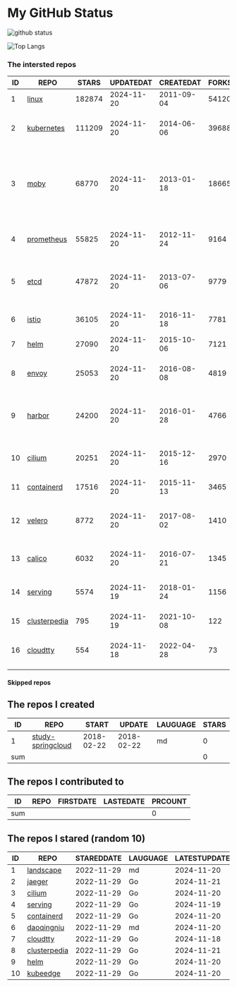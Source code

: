 # My GitHub Status

<img src="https://github-readme-stats-1.yihong0618.vercel.app/api?username=daoqingniu&show_icons=true&&&hide_title=true&count_private=true" alt="github status" />

![Top Langs](https://github-readme-stats-1.yihong0618.vercel.app/api/top-langs/?username=daoqingniu&layout=compact)

<!--START_SECTION:github_repos-->
### The intersted repos
| ID |                              REPO                               | STARS  | UPDATEDAT  | CREATEDAT  | FORKSCOUNT |                                                DESCRIPTIONS                                                |
|----|-----------------------------------------------------------------|--------|------------|------------|------------|------------------------------------------------------------------------------------------------------------|
|  1 | [linux](https://github.com/torvalds/linux)                      | 182874 | 2024-11-20 | 2011-09-04 |      54120 | Linux kernel source tree                                                                                   |
|  2 | [kubernetes](https://github.com/kubernetes/kubernetes)          | 111209 | 2024-11-20 | 2014-06-06 |      39688 | Production-Grade Container Scheduling and Management                                                       |
|  3 | [moby](https://github.com/moby/moby)                            |  68770 | 2024-11-20 | 2013-01-18 |      18665 | The Moby Project - a collaborative project for the container ecosystem to assemble container-based systems |
|  4 | [prometheus](https://github.com/prometheus/prometheus)          |  55825 | 2024-11-20 | 2012-11-24 |       9164 | The Prometheus monitoring system and time series database.                                                 |
|  5 | [etcd](https://github.com/etcd-io/etcd)                         |  47872 | 2024-11-20 | 2013-07-06 |       9779 | Distributed reliable key-value store for the most critical data of a distributed system                    |
|  6 | [istio](https://github.com/istio/istio)                         |  36105 | 2024-11-20 | 2016-11-18 |       7781 | Connect, secure, control, and observe services.                                                            |
|  7 | [helm](https://github.com/helm/helm)                            |  27090 | 2024-11-20 | 2015-10-06 |       7121 | The Kubernetes Package Manager                                                                             |
|  8 | [envoy](https://github.com/envoyproxy/envoy)                    |  25053 | 2024-11-20 | 2016-08-08 |       4819 | Cloud-native high-performance edge/middle/service proxy                                                    |
|  9 | [harbor](https://github.com/goharbor/harbor)                    |  24200 | 2024-11-20 | 2016-01-28 |       4766 | An open source trusted cloud native registry project that stores, signs, and scans content.                |
| 10 | [cilium](https://github.com/cilium/cilium)                      |  20251 | 2024-11-20 | 2015-12-16 |       2970 | eBPF-based Networking, Security, and Observability                                                         |
| 11 | [containerd](https://github.com/containerd/containerd)          |  17516 | 2024-11-20 | 2015-11-13 |       3465 | An open and reliable container runtime                                                                     |
| 12 | [velero](https://github.com/vmware-tanzu/velero)                |   8772 | 2024-11-20 | 2017-08-02 |       1410 | Backup and migrate Kubernetes applications and their persistent volumes                                    |
| 13 | [calico](https://github.com/projectcalico/calico)               |   6032 | 2024-11-20 | 2016-07-21 |       1345 | Cloud native networking and network security                                                               |
| 14 | [serving](https://github.com/knative/serving)                   |   5574 | 2024-11-19 | 2018-01-24 |       1156 | Kubernetes-based, scale-to-zero, request-driven compute                                                    |
| 15 | [clusterpedia](https://github.com/clusterpedia-io/clusterpedia) |    795 | 2024-11-19 | 2021-10-08 |        122 | The Encyclopedia of Kubernetes clusters                                                                    |
| 16 | [cloudtty](https://github.com/cloudtty/cloudtty)                |    554 | 2024-11-18 | 2022-04-28 |         73 | A Friendly Kubernetes CloudShell (Web Terminal) !                                                          |



#### Skipped repos
<!--END_SECTION:github_repos-->

<!--START_SECTION:my_github-->
## The repos I created
| ID  |                                 REPO                                 |   START    |   UPDATE   | LAUGUAGE | STARS |
|-----|----------------------------------------------------------------------|------------|------------|----------|-------|
|   1 | [study-springcloud](https://github.com/daoqingniu/study-springcloud) | 2018-02-22 | 2018-02-22 | md       |     0 |
| sum |                                                                      |            |            |          |     0 |

## The repos I contributed to
| ID  | REPO | FIRSTDATE | LASTEDATE | PRCOUNT |
|-----|------|-----------|-----------|---------|
| sum |      |           |           |       0 |

## The repos I stared (random 10)
| ID |                              REPO                               | STAREDDATE | LAUGUAGE | LATESTUPDATE |
|----|-----------------------------------------------------------------|------------|----------|--------------|
|  1 | [landscape](https://github.com/cncf/landscape)                  | 2022-11-29 | md       | 2024-11-20   |
|  2 | [jaeger](https://github.com/jaegertracing/jaeger)               | 2022-11-29 | Go       | 2024-11-21   |
|  3 | [cilium](https://github.com/cilium/cilium)                      | 2022-11-29 | Go       | 2024-11-20   |
|  4 | [serving](https://github.com/knative/serving)                   | 2022-11-29 | Go       | 2024-11-19   |
|  5 | [containerd](https://github.com/containerd/containerd)          | 2022-11-29 | Go       | 2024-11-20   |
|  6 | [daoqingniu](https://github.com/daoqingniu/daoqingniu)          | 2022-11-29 | md       | 2024-11-20   |
|  7 | [cloudtty](https://github.com/cloudtty/cloudtty)                | 2022-11-29 | Go       | 2024-11-18   |
|  8 | [clusterpedia](https://github.com/clusterpedia-io/clusterpedia) | 2022-11-29 | Go       | 2024-11-21   |
|  9 | [helm](https://github.com/helm/helm)                            | 2022-11-29 | Go       | 2024-11-20   |
| 10 | [kubeedge](https://github.com/kubeedge/kubeedge)                | 2022-11-29 | Go       | 2024-11-20   |

<!--END_SECTION:my_github-->
